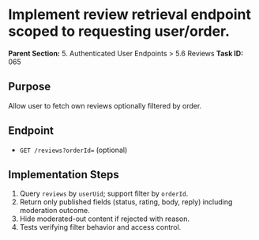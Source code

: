 # Implement review retrieval endpoint scoped to requesting user/order.

**Parent Section:** 5. Authenticated User Endpoints > 5.6 Reviews
**Task ID:** 065

## Purpose
Allow user to fetch own reviews optionally filtered by order.

## Endpoint
- `GET /reviews?orderId=` (optional)

## Implementation Steps
1. Query `reviews` by `userUid`; support filter by `orderId`.
2. Return only published fields (status, rating, body, reply) including moderation outcome.
3. Hide moderated-out content if rejected with reason.
4. Tests verifying filter behavior and access control.
